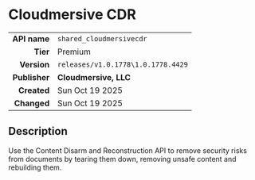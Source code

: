 # Cloudmersive CDR
| | |
|-:|-|
|**API name**|`shared_cloudmersivecdr`|
|**Tier**|Premium|
|**Version**|`releases/v1.0.1778\1.0.1778.4429`|
|**Publisher**|**Cloudmersive, LLC**|
|**Created**|Sun Oct 19 2025|
|**Changed**|Sun Oct 19 2025|

## Description
Use the Content Disarm and Reconstruction API to remove security risks from documents by tearing them down, removing unsafe content and rebuilding them.
